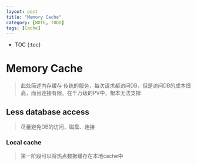 ```yaml
---
layout: post
title: "Memory Cache"
category: [NOTE, TODO]
tags: [Cache]
---
```

* TOC
{:toc}
# Memory Cache
> 此处简述内存缓存
> 传统的服务，每次请求都访问DB，但是访问DB的成本很高，而且连接有限。在千万级的PV中，根本无法支撑

## Less database access
> 尽量避免DB的访问，磁盘、连接

### Local cache
> 第一阶段可以将热点数据缓存在本地cache中
